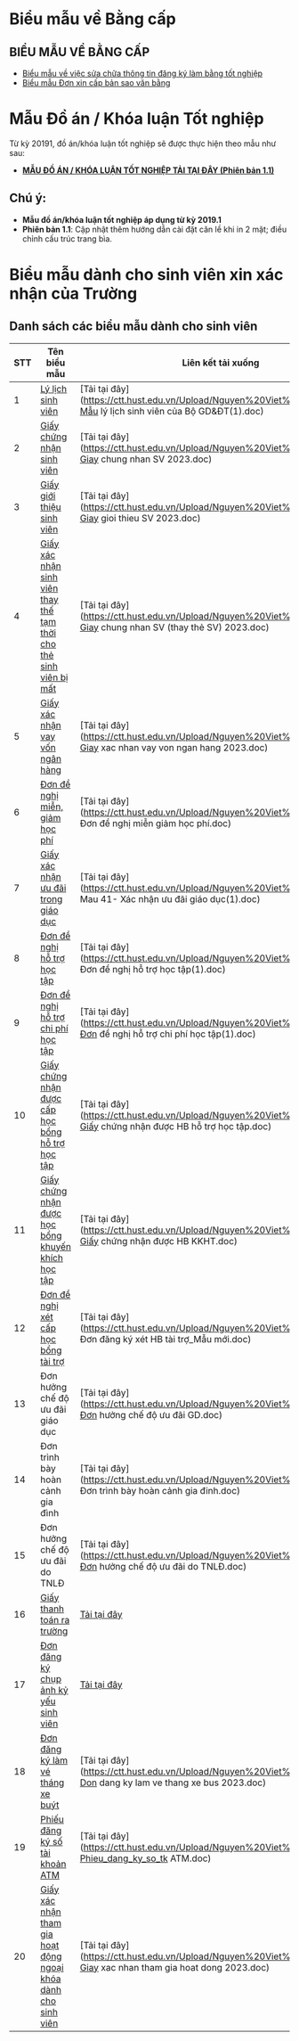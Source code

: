 # Biểu mẫu về Bằng cấp

## BIỂU MẪU VỀ BẰNG CẤP

- [Biểu mẫu về việc sửa chữa thông tin đăng ký làm bằng tốt nghiệp](https://ctt.hust.edu.vn/Upload/Nguyen%20Quoc%20Dat/files/DTDH_bieumau/Bang_cap/Mau%20sua%20thong%20tin%20lam%20bang%20TN_new.doc)
- [Biểu mẫu Đơn xin cấp bản sao văn bằng](https://ctt.hust.edu.vn/Upload/Nguyen%20Quoc%20Dat/files/DTDH_bieumau/Bang_cap/23_%20%C4%90%C6%A1n%20xin%20c%E1%BA%A5p%20b%E1%BA%A3n%20sao%20v%C4%83n%20b%E1%BA%B1ng.docx)
# Mẫu Đồ án / Khóa luận Tốt nghiệp

Từ kỳ 20191, đồ án/khóa luận tốt nghiệp sẽ được thực hiện theo mẫu như sau:

- **[MẪU ĐỒ ÁN / KHÓA LUẬN TỐT NGHIỆP TẢI TẠI ĐÂY (Phiên bản 1.1)](https://ctt.hust.edu.vn/Upload/Nguyen%20Quoc%20Dat/files/DTDH_bieumau/DATN-TN/M%E1%BA%ABu%20%C4%90ATN_2019_version%201_1.docx)**

## Chú ý:
- **Mẫu đồ án/khóa luận tốt nghiệp áp dụng từ kỳ 2019.1**
- **Phiên bản 1.1**: Cập nhật thêm hướng dẫn cài đặt căn lề khi in 2 mặt; điều chỉnh cấu trúc trang bìa.
# Biểu mẫu dành cho sinh viên xin xác nhận của Trường

## Danh sách các biểu mẫu dành cho sinh viên

| STT | Tên biểu mẫu                                                                                           | Liên kết tải xuống                                        |
|-----|--------------------------------------------------------------------------------------------------------|-----------------------------------------------------------|
| 1   | [Lý lịch sinh viên](http://ctsv.hust.edu.vn/#/cap-giay)                                                | [Tải tại đây](https://ctt.hust.edu.vn/Upload/Nguyen%20Viet%20Tien/files/1-Mẫu lý lịch sinh viên của Bộ GD&ĐT(1).doc) |
| 2   | [Giấy chứng nhận sinh viên](http://ctsv.hust.edu.vn/#/cap-giay)                                        | [Tải tại đây](https://ctt.hust.edu.vn/Upload/Nguyen%20Viet%20Tien/files/2-Giay chung nhan SV 2023.doc) |
| 3   | [Giấy giới thiệu sinh viên](https://ctt.hust.edu.vn/Services)                                          | [Tải tại đây](https://ctt.hust.edu.vn/Upload/Nguyen%20Viet%20Tien/files/3-Giay gioi thieu SV 2023.doc) |
| 4   | [Giấy xác nhận sinh viên thay thế tạm thời cho thẻ sinh viên bị mất](http://ctsv.hust.edu.vn/#/cap-giay) | [Tải tại đây](https://ctt.hust.edu.vn/Upload/Nguyen%20Viet%20Tien/files/4-Giay chung nhan SV (thay thẻ SV) 2023.doc) |
| 5   | [Giấy xác nhận vay vốn ngân hàng](http://ctsv.hust.edu.vn/#/cap-giay)                                  | [Tải tại đây](https://ctt.hust.edu.vn/Upload/Nguyen%20Viet%20Tien/files/5-Giay xac nhan vay von ngan hang 2023.doc) |
| 6   | [Đơn đề nghị miễn, giảm học phí](http://ctsv.hust.edu.vn/#/cap-giay)                                   | [Tải tại đây](https://ctt.hust.edu.vn/Upload/Nguyen%20Viet%20Tien/files/6- Đơn đề nghị miễn giảm học phí.doc) |
| 7   | [Giấy xác nhận ưu đãi trong giáo dục](http://ctsv.hust.edu.vn/#/cap-giay)                              | [Tải tại đây](https://ctt.hust.edu.vn/Upload/Nguyen%20Viet%20Tien/files/7_ Mau 41- Xác nhận ưu đãi giáo dục(1).doc) |
| 8   | [Đơn đề nghị hỗ trợ học tập](http://ctsv.hust.edu.vn/#/cap-giay)                                       | [Tải tại đây](https://ctt.hust.edu.vn/Upload/Nguyen%20Viet%20Tien/files/8- Đơn đề nghị hỗ trợ học tập(1).doc) |
| 9   | [Đơn đề nghị hỗ trợ chi phí học tập](http://ctsv.hust.edu.vn/#/cap-giay)                               | [Tải tại đây](https://ctt.hust.edu.vn/Upload/Nguyen%20Viet%20Tien/files/9-Đơn đề nghị hỗ trợ chi phí học tập(1).doc) |
| 10  | [Giấy chứng nhận được cấp học bổng hỗ trợ học tập](http://ctsv.hust.edu.vn/#/cap-giay)                 | [Tải tại đây](https://ctt.hust.edu.vn/Upload/Nguyen%20Viet%20Tien/files/10-Giấy chứng nhận được HB hỗ trợ học tập.doc) |
| 11  | [Giấy chứng nhận được học bổng khuyến khích học tập](http://ctsv.hust.edu.vn/#/cap-giay)               | [Tải tại đây](https://ctt.hust.edu.vn/Upload/Nguyen%20Viet%20Tien/files/11-Giấy chứng nhận được HB KKHT.doc) |
| 12  | [Đơn đề nghị xét cấp học bổng tài trợ](http://ctsv.hust.edu.vn/#/cap-giay)                             | [Tải tại đây](https://ctt.hust.edu.vn/Upload/Nguyen%20Viet%20Tien/files/12- Đơn đăng ký xét HB tài trợ_Mẫu mới.doc) |
| 13  | Đơn hưởng chế độ ưu đãi giáo dục                                                                       | [Tải tại đây](https://ctt.hust.edu.vn/Upload/Nguyen%20Viet%20Tien/files/13-Đơn hưởng chế độ ưu đãi GD.doc) |
| 14  | Đơn trình bày hoàn cảnh gia đình                                                                       | [Tải tại đây](https://ctt.hust.edu.vn/Upload/Nguyen%20Viet%20Tien/files/14- Đơn trình bày hoàn cảnh gia đinh.doc) |
| 15  | Đơn hưởng chế độ ưu đãi do TNLĐ                                                                        | [Tải tại đây](https://ctt.hust.edu.vn/Upload/Nguyen%20Viet%20Tien/files/15-Đơn hưởng chế độ ưu đãi do TNLĐ.doc) |
| 16  | [Giấy thanh toán ra trường](http://ctsv.hust.edu.vn/#/cap-giay)                                        | [Tải tại đây](https://ctt.hust.edu.vn/Upload/Nguyen%20Viet%20Tien/files/16-Mẫu-Giấy-thanh-toán-ra-trường.doc) |
| 17  | [Đơn đăng ký chụp ảnh kỷ yếu sinh viên](http://ctsv.hust.edu.vn/#/cap-giay)                           | [Tải tại đây](https://ctt.hust.edu.vn/Upload/Nguyen%20Viet%20Tien/files/don-xin-chup-ki-yeu_2019%20(6).docx) |
| 18  | [Đơn đăng ký làm vé tháng xe buýt](http://ctsv.hust.edu.vn/#/cap-giay)                                | [Tải tại đây](https://ctt.hust.edu.vn/Upload/Nguyen%20Viet%20Tien/files/18-Don dang ky lam ve thang xe bus 2023.doc) |
| 19  | [Phiếu đăng ký số tài khoản ATM](http://ctsv.hust.edu.vn/#/cap-giay)                                  | [Tải tại đây](https://ctt.hust.edu.vn/Upload/Nguyen%20Viet%20Tien/files/19-Phieu_dang_ky_so_tk ATM.doc) |
| 20  | [Giấy xác nhận tham gia hoạt động ngoại khóa dành cho sinh viên](http://ctsv.hust.edu.vn/#/cap-giay)   | [Tải tại đây](https://ctt.hust.edu.vn/Upload/Nguyen%20Viet%20Tien/files/20-Giay xac nhan tham gia hoat dong 2023.doc) |

